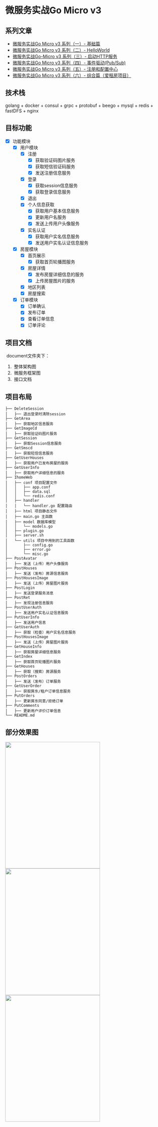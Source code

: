 # 微服务实战Go Micro v3

## 系列文章
* [微服务实战Go Micro v3 系列（一）- 基础篇](https://cleverbamboo.github.io/2021/04/27/GO/微服务实战Go-Micro-v3-系列（一）-基础篇/#more)
* [微服务实战Go Micro v3 系列（二）- HelloWorld](https://cleverbamboo.github.io/2021/04/27/GO/微服务实战Go-Micro-v3-系列（二）-HelloWorld/#more)
* [微服务实战Go-Micro v3 系列（三）- 启动HTTP服务](https://cleverbamboo.github.io/2021/04/28/GO/微服务实战Go-Micro-v3-系列（三）-启动HTTP服务/#more)
* [微服务实战Go Micro v3 系列（四）- 事件驱动(Pub/Sub)](https://cleverbamboo.github.io/2021/05/12/GO/微服务实战Go-Micro-v3-系列（四）-事件驱动-Pub-Sub/#more)
* [微服务实战Go Micro v3 系列（五）- 注册和配置中心](https://cleverbamboo.github.io/2021/06/02/GO/%E5%BE%AE%E6%9C%8D%E5%8A%A1%E5%AE%9E%E6%88%98Go-Micro-v3-%E7%B3%BB%E5%88%97%EF%BC%88%E4%BA%94%EF%BC%89-%E6%B3%A8%E5%86%8C%E5%92%8C%E9%85%8D%E7%BD%AE%E4%B8%AD%E5%BF%83/#more)
* [微服务实战Go Micro v3 系列（六）- 综合篇（爱租房项目）](https://cleverbamboo.github.io/2021/06/08/GO/%E5%BE%AE%E6%9C%8D%E5%8A%A1%E5%AE%9E%E6%88%98Go-Micro-v3-%E7%B3%BB%E5%88%97%EF%BC%88%E5%85%AD%EF%BC%89-%E7%BB%BC%E5%90%88%E7%AF%87%EF%BC%88%E7%88%B1%E7%A7%9F%E6%88%BF%E9%A1%B9%E7%9B%AE%EF%BC%89/#more)

## 技术栈
golang + docker + consul + grpc + protobuf + beego + mysql + redis + fastDFS + nginx

## 目标功能
- [x] 功能模块
    - [x] 用户模块
        - [x] 注册
            - [x] 获取验证码图片服务
            - [x] 获取短信验证码服务
            - [x] 发送注册信息服务
        - [x] 登录
            - [x] 获取session信息服务
            - [x] 获取登录信息服务
        - [x] 退出
        - [x] 个人信息获取
            - [x] 获取用户基本信息服务
            - [x] 更新用户名服务
            - [x] 发送上传用户头像服务
        - [x] 实名认证
            - [x] 获取用户实名信息服务
            - [x] 发送用户实名认证信息服务
    - [x] 房屋模块
        - [x] 首页展示
            - [x] 获取首页轮播图服务
        - [x] 房屋详情
            - [x] 发布房屋详细信息的服务
            - [x] 上传房屋图片的服务
        - [x] 地区列表
        - [x] 房屋搜索
    - [x] 订单模块
        - [x] 订单确认
        - [x] 发布订单
        - [x] 查看订单信息
        - [x] 订单评论

## 项目文档
​	document文件夹下：

1. ​	整体架构图
2. ​	微服务框架图
3. ​	接口文档

## 项目布局
```
├── DeleteSession
│   ├── 退出登录时清除session
├── GetArea
│   ├── 获取地区信息服务
├── GetImageCd
│   ├── 获取验证码图片服务
├── GetSession
│   ├── 获取Session信息服务
├── GetSmscd
│   ├── 获取短信信息服务
├── GetUserHouses
│   ├── 获取用户已发布房屋的服务
├── GetUserInfo
│   ├── 获取用户详细信息的服务
├── IhomeWeb
│   ├── conf 项目配置文件
│   │   ├── app.conf
│   │   ├── data.sql
│   │   └── redis.conf
│   ├── handler
│   │   └── handler.go 配置路由
│   ├── html 项目静态文件
│   ├── main.go 主函数
│   ├── model 数据库模型
│   │   └── models.go
│   ├── plugin.go
│   ├── server.sh
│   └── utils 项目中用到的工具函数
│       ├── config.go
│       ├── error.go
│       └── misc.go
├── PostAvatar
│   ├──	发送（上传）用户头像服务
├── PostHouses
│   ├── 发送（发布）房源信息服务
├── PostHousesImage
│   ├── 发送（上传）房屋图片服务
├── PostLogin
│   ├── 发送登录服务消息
├── PostRet
│   ├── 发现注册信息服务
├── PostUserAuth
│   ├── 发送用户实名认证信息服务
├── PutUserInfo
│   ├── 发送用户信息
├── GetUserAuth
│   ├── 获取（检查）用户实名信息服务
├── PostHousesImage
│   ├── 发送（上传）房屋图片服务
├── GetHouseInfo
│   ├── 获取房屋详细信息服务
├── GetIndex
│   ├── 获取首页轮播图片服务
├── GetHouses
│   ├── 获取（搜索）房源服务
├── PostOrders
│   ├── 发送（发布）订单服务
├── GetUserOrder
│   ├── 获取房东/租户订单信息服务
├── PutOrders
│   ├── 更新房东同意/拒绝订单
├── PutComments
│   ├── 更新用户评价订单信息
└── README.md
```

## 部分效果图
<div style="display: inline-block">
<img width="300" height="400" src="https://z3.ax1x.com/2021/06/08/2rVWX8.png"/>
</div>
<div style="display: inline-block">
<img width="300" height="400" src="https://z3.ax1x.com/2021/06/08/2rZFc6.png"/>
</div>
<div style="display: inline-block">
<img width="300" height="400" src="https://z3.ax1x.com/2021/06/08/2rZVBD.png"/>
</div>